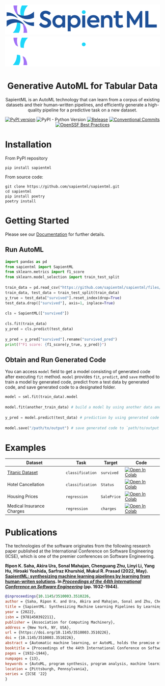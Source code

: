 <h1 align="center">
<img alt="SapientML" src="https://raw.githubusercontent.com/sapientml/sapientml/main/static/SapientML_positive_logo.svg#gh-light-mode-only">
<img alt="" src="./static/SapientML_negative_logo.svg#gh-dark-mode-only">
</h1>
<h1 align="center">Generative AutoML for Tabular Data</h1>
<p align='center'>
SapientML is an AutoML technology that can learn from a corpus of existing datasets and their human-written pipelines, and efficiently generate a high-quality pipeline for a predictive task on a new dataset.
</p>
<p align='center'>
<a href="https://badge.fury.io/py/sapientml"><img src="https://badge.fury.io/py/sapientml.svg" alt="PyPI version"></a>
<img alt="PyPI - Python Version" src="https://img.shields.io/pypi/pyversions/sapientml">
<a href="https://github.com/sapientml/sapientml/actions/workflows/release.yml"><img alt="Release" src="https://github.com/sapientml/sapientml/actions/workflows/release.yml/badge.svg"></a>
<a href="https://conventionalcommits.org"><img alt="Conventional Commits" src="https://img.shields.io/badge/Conventional%20Commits-1.0.0-%23FE5196?logo=conventionalcommits&logoColor=white"></a>
<a href="https://www.bestpractices.dev/projects/7781"><img alt="OpenSSF Best Practices" src="https://www.bestpractices.dev/projects/7781/badge"></a>
</p>

# Installation

From PyPI repository

```
pip install sapientml
```

From source code:

```
git clone https://github.com/sapientml/sapientml.git
cd sapientml
pip install poetry
poetry install
```
# Getting Started

Please see our [Documentation](https://sapientml.readthedocs.io/en/latest/user/usage.html) for further details.
## Run AutoML

```py
import pandas as pd
from sapientml import SapientML
from sklearn.metrics import f1_score
from sklearn.model_selection import train_test_split

train_data = pd.read_csv("https://github.com/sapientml/sapientml/files/12481088/titanic.csv")
train_data, test_data = train_test_split(train_data)
y_true = test_data["survived"].reset_index(drop=True)
test_data.drop(["survived"], axis=1, inplace=True)

cls = SapientML(["survived"])

cls.fit(train_data)
y_pred = cls.predict(test_data)

y_pred = y_pred["survived"].rename("survived_pred")
print(f"F1 score: {f1_score(y_true, y_pred)}")
```

## Obtain and Run Generated Code

You can access `model` field to get a model consisting of generated code after executing `fit` method.
`model` provides `fit`, `predict`, and `save` method to train a model by generated code, predict from a test data by generated code, and save generated code to a designated folder.

```py
model = sml.fit(train_data).model

model.fit(another_train_data) # build a model by using another data and the same generated code

y_pred = model.predict(test_data) # prediction by using generated code

model.save("/path/to/output") # save generated code to `path/to/output`
```

# Examples

| Dataset                                           | Task             | Target      | Code                                                                                                                                                                                                                                                       |
| ------------------------------------------------- | ---------------- | ----------- | ---------------------------------------------------------------------------------------------------------------------------------------------------------------------------------------------------------------------------------------------------------- |
| [Titanic Dataset](https://www.openml.org/d/40945) | `classification` | `survived`  | <a target="_blank" href="https://colab.research.google.com/github/sapientml/sapientml/blob/main/static/sapientml-example-titanic.ipynb"><img src="https://colab.research.google.com/assets/colab-badge.svg" alt="Open In Colab"/></a>                      |
| Hotel Cancellation                                | `classification` | `Status`    | <a target="_blank" href="https://colab.research.google.com/github/sapientml/sapientml/blob/main/static/sapientml-example-hotel-candel-prediction.ipynb"><img src="https://colab.research.google.com/assets/colab-badge.svg" alt="Open In Colab"/></a>      |
| Housing Prices                                    | `regression`     | `SalePrice` | <a target="_blank" href="https://colab.research.google.com/github/sapientml/sapientml/blob/main/static/sapientml-example-housing-prices.ipynb"><img src="https://colab.research.google.com/assets/colab-badge.svg" alt="Open In Colab"/></a>               |
| Medical Insurance Charges                         | `regression`     | `charges`   | <a target="_blank" href="https://colab.research.google.com/github/sapientml/sapientml/blob/main/static/sapientml-example-medical-insurance-prediction.ipynb"><img src="https://colab.research.google.com/assets/colab-badge.svg" alt="Open In Colab"/></a> |

# Publications

The technologies of the software originates from the following research paper published at the International Conference on Software Engineering (ICSE), which is one of the premier conferences on Software Engineering.

**Ripon K. Saha, Akira Ura, Sonal Mahajan, Chenguang Zhu, Linyi Li, Yang Hu, Hiroaki Yoshida, Sarfraz Khurshid, Mukul R. Prasad (2022, May). [SapientML: synthesizing machine learning pipelines by learning from human-writen solutions](https://arxiv.org/abs/2202.10451). In *[Proceedings of the 44th International Conference on Software Engineering](https://conf.researchr.org/home/icse-2022)* (pp. 1932-1944).**

```bibtex
@inproceedings{10.1145/3510003.3510226,
author = {Saha, Ripon K. and Ura, Akira and Mahajan, Sonal and Zhu, Chenguang and Li, Linyi and Hu, Yang and Yoshida, Hiroaki and Khurshid, Sarfraz and Prasad, Mukul R.},
title = {SapientML: Synthesizing Machine Learning Pipelines by Learning from Human-Writen Solutions},
year = {2022},
isbn = {9781450392211},
publisher = {Association for Computing Machinery},
address = {New York, NY, USA},
url = {https://doi.org/10.1145/3510003.3510226},
doi = {10.1145/3510003.3510226},
abstract = {Automatic machine learning, or AutoML, holds the promise of truly democratizing the use of machine learning (ML), by substantially automating the work of data scientists. However, the huge combinatorial search space of candidate pipelines means that current AutoML techniques, generate sub-optimal pipelines, or none at all, especially on large, complex datasets. In this work we propose an AutoML technique SapientML, that can learn from a corpus of existing datasets and their human-written pipelines, and efficiently generate a high-quality pipeline for a predictive task on a new dataset. To combat the search space explosion of AutoML, SapientML employs a novel divide-and-conquer strategy realized as a three-stage program synthesis approach, that reasons on successively smaller search spaces. The first stage uses meta-learning to predict a set of plausible ML components to constitute a pipeline. In the second stage, this is then refined into a small pool of viable concrete pipelines using a pipeline dataflow model derived from the corpus. Dynamically evaluating these few pipelines, in the third stage, provides the best solution. We instantiate SapientML as part of a fully automated tool-chain that creates a cleaned, labeled learning corpus by mining Kaggle, learns from it, and uses the learned models to then synthesize pipelines for new predictive tasks. We have created a training corpus of 1,094 pipelines spanning 170 datasets, and evaluated SapientML on a set of 41 benchmark datasets, including 10 new, large, real-world datasets from Kaggle, and against 3 state-of-the-art AutoML tools and 4 baselines. Our evaluation shows that SapientML produces the best or comparable accuracy on 27 of the benchmarks while the second best tool fails to even produce a pipeline on 9 of the instances. This difference is amplified on the 10 most challenging benchmarks, where SapientML wins on 9 instances with the other tools failing to produce pipelines on 4 or more benchmarks.},
booktitle = {Proceedings of the 44th International Conference on Software Engineering},
pages = {1932–1944},
numpages = {13},
keywords = {AutoML, program synthesis, program analysis, machine learning},
location = {Pittsburgh, Pennsylvania},
series = {ICSE '22}
}
```
